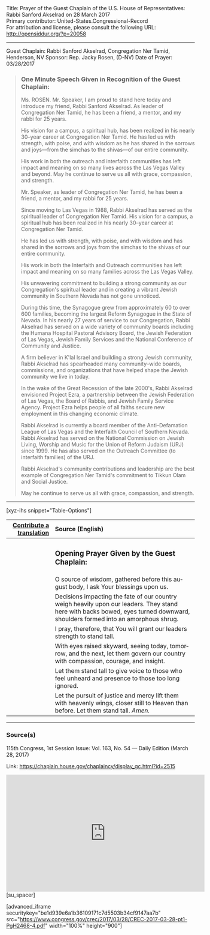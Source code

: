 <html>
<head></head>
<body>
Title: Prayer of the Guest Chaplain of the U.S. House of Representatives: Rabbi Sanford Akselrad on 28 March 2017<br />
Primary contributor: United-States.Congressional-Record<br />
For attribution and license, please consult the following URL: <a href="http://opensiddur.org/?p=20058">http://opensiddur.org/?p=20058</a>
<p />
<hr />

Guest Chaplain: Rabbi Sanford Akselrad, Congregation Ner Tamid, Henderson, NV
Sponsor: Rep. Jacky Rosen, (D-NV)
Date of Prayer: 03/28/2017

<blockquote>
<h3>One Minute Speech Given in Recognition of the Guest Chaplain:</h3>
Ms. ROSEN. Mr. Speaker, I am proud to stand here today and introduce my friend, Rabbi Sanford Akselrad. As leader of Congregation Ner Tamid, he has been a friend, a mentor, and my rabbi for 25 years.

His vision for a campus, a spiritual hub, has been realized in his nearly 30–year career at Congregation Ner Tamid. He has led us with strength, with poise, and with wisdom as he has shared in the sorrows and joys––from the simchas to the shivas––of our entire community.

His work in both the outreach and interfaith communities has left impact and meaning on so many lives across the Las Vegas Valley and beyond. May he continue to serve us all with grace, compassion, and strength.

Mr. Speaker, as leader of Congregation Ner Tamid, he has been a friend, a mentor, and my rabbi for 25 years.

Since moving to Las Vegas in 1988, Rabbi Akselrad has served as the spiritual leader of Congregation Ner Tamid. His vision for a campus, a spiritual hub has been realized in his nearly 30–year career at Congregation Ner Tamid.

He has led us with strength, with poise, and with wisdom and has shared in the sorrows and joys from the simchas to the shivas of our entire community.

His work in both the Interfaith and Outreach communities has left impact and meaning on so many families across the Las Vegas Valley.

His unwavering commitment to building a strong community as our 
Congregation's spiritual leader and in creating a vibrant Jewish community in Southern Nevada has not gone unnoticed.

During this time, the Synagogue grew from approximately 60 to over 600 families, becoming the largest Reform Synagogue in the State of Nevada. In his nearly 27 years of service to our Congregation, Rabbi Akselrad has served on a wide variety of community boards including the Humana Hospital Pastoral Advisory Board, the Jewish Federation of Las Vegas, Jewish Family Services and the National Conference of Community and Justice.

A firm believer in K'lal Israel and building a strong Jewish community, Rabbi Akselrad has spearheaded many community–wide boards, commissions, and organizations that have helped shape the Jewish community we live in today.

In the wake of the Great Recession of the late 2000's, Rabbi Akselrad 
envisioned Project Ezra, a partnership between the Jewish Federation of Las Vegas, the Board of Rabbis, and Jewish Family Service Agency. Project Ezra helps people of all faiths secure new employment in this changing economic climate.

Rabbi Akselrad is currently a board member of the Anti–Defamation League of Las Vegas and the Interfaith Council of Southern Nevada. Rabbi Akselrad has served on the National Commission on Jewish Living, Worship and Music for the Union of Reform Judaism (URJ) since 1999. He has also served on the Outreach Committee (to interfaith families) of the URJ.

Rabbi Akselrad's community contributions and leadership are the best example of Congregation Ner Tamid's commitment to Tikkun Olam and Social Justice.

May he continue to serve us all with grace, compassion, and strength.
</blockquote>

<hr />

[xyz-ihs snippet="Table-Options"]<table style="margin-left: auto; margin-right: auto;" class="draggable">
<thead><tr><th id="x" style="text-align: right;"><a href="/translate/" target="_blank" rel="noopener">Contribute a translation</a></th><th style="text-align: left;">Source (English)</th></tr></thead>
<tbody>
<tr><td style="vertical-align:top;">
<div class="liturgy" lang="he">

</span></div></td>
 
<td style="vertical-align:top;">
<div class="english" lang="en">
<h3>Opening Prayer Given by the Guest Chaplain:</h3>
</div></td></tr>


<tr><td style="vertical-align:top;">
<div class="liturgy" lang="he">

</span></div></td>
 
<td style="vertical-align:top;">
<div class="english" lang="en">
O source of wisdom, 
gathered before this august body, 
I ask Your blessings upon us.
</div></td></tr>


<tr><td style="vertical-align:top;">
<div class="liturgy" lang="he">

</span></div></td>
 
<td style="vertical-align:top;">
<div class="english" lang="en">
Decisions impacting the fate of our country 
weigh heavily upon our leaders. 
They stand here with backs bowed, 
eyes turned downward, 
shoulders formed into an amorphous shrug.
</div></td></tr>


<tr><td style="vertical-align:top;">
<div class="liturgy" lang="he">

</span></div></td>
 
<td style="vertical-align:top;">
<div class="english" lang="en">
I pray, therefore, 
that You will grant our leaders strength 
to stand tall.
</div></td></tr>


<tr><td style="vertical-align:top;">
<div class="liturgy" lang="he">

</span></div></td>
 
<td style="vertical-align:top;">
<div class="english" lang="en">
With eyes raised skyward, 
seeing today, 
tomorrow, 
and the next, 
let them govern our country 
with compassion, 
courage, 
and insight.
</div></td></tr>


<tr><td style="vertical-align:top;">
<div class="liturgy" lang="he">

</span></div></td>
 
<td style="vertical-align:top;">
<div class="english" lang="en">
Let them stand tall 
to give voice to those who feel unheard 
and presence to those too long ignored.
</div></td></tr>


<tr><td style="vertical-align:top;">
<div class="liturgy" lang="he">

</span></div></td>
 
<td style="vertical-align:top;">
<div class="english" lang="en">
Let the pursuit of justice and mercy 
lift them with heavenly wings,
closer still to Heaven than before. 
Let them stand tall. 
<em>Amen.</em>
</div></td></tr>
</tbody></table>

<hr />

<h3>Source(s)</h3>

115th Congress, 1st Session
Issue: Vol. 163, No. 54 — Daily Edition (March 28, 2017)

Link: <a href="https://chaplain.house.gov/chaplaincy/display_gc.html?id=2515">https://chaplain.house.gov/chaplaincy/display_gc.html?id=2515</a>

<iframe width=530 height=312 src='https://www.c-span.org/video/standalone/?c4663951/rabbi-sanford-akselrad-congregation-ner-tamid-henderson-nevada' allowfullscreen='allowfullscreen' frameborder=0></iframe>[su_spacer]

[advanced_iframe securitykey="be1d939e6a1b36109171c7d5503b34cf9147aa7b" src="https://www.congress.gov/crec/2017/03/28/CREC-2017-03-28-pt1-PgH2468-4.pdf" width="100%" height="900"]
</body>
</html>